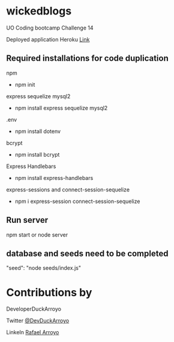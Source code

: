 # wickedblogs

UO Coding bootcamp Challenge 14

Deployed application Heroku
[Link](https://sleepy-caverns-39452.herokuapp.com//)

## Required installations for code duplication

npm

- npm init

express
sequelize
mysql2

- npm install express sequelize mysql2

.env

- npm install dotenv

bcrypt

- npm install bcrypt

Express Handlebars

- npm install express-handlebars

express-sessions and connect-session-sequelize

- npm i express-session connect-session-sequelize

## Run server

npm start or node server

## database and seeds need to be completed

"seed": "node seeds/index.js"

# Contributions by

DeveloperDuckArroyo

Twitter [@DevDuckArroyo](https://twitter.com/DevDuckArroyo)

LinkeIn [Rafael Arroyo](https://www.linkedin.com/in/duckarroyo/)
